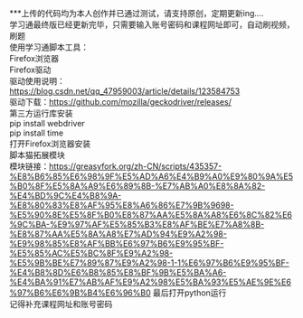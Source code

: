 ***上传的代码均为本人创作并已通过测试，请支持原创，定期更新ing....<br>
学习通最终版已经更新完毕，只需要输入账号密码和课程网址即可，自动刷视频，刷题<br>
使用学习通脚本工具：<br>
Firefox浏览器<br>
Firefox驱动 <br>
驱动使用说明：https://blog.csdn.net/qq_47959003/article/details/123584753<br>
驱动下载：https://github.com/mozilla/geckodriver/releases/<br>
第三方运行库安装<br>
pip install webdriver<br>
pip install time<br>
打开Firefox浏览器安装<br>
脚本猫拓展模块<br>
模块链接：https://greasyfork.org/zh-CN/scripts/435357-%E8%B6%85%E6%98%9F%E5%AD%A6%E4%B9%A0%E9%80%9A%E5%B0%8F%E5%8A%A9%E6%89%8B-%E7%AB%A0%E8%8A%82-%E4%BD%9C%E4%B8%9A-%E8%80%83%E8%AF%95%E8%A6%86%E7%9B%9698-%E5%90%8E%E5%8F%B0%E8%87%AA%E5%8A%A8%E6%8C%82%E6%9C%BA-%E9%97%AF%E5%85%B3%E8%AF%BE%E7%A8%8B-%E8%87%AA%E5%8A%A8%E7%AD%94%E9%A2%98-%E9%98%85%E8%AF%BB%E6%97%B6%E9%95%BF-%E5%85%AC%E5%BC%8F%E9%A2%98-%E5%9B%BE%E7%89%87%E9%A2%98-1-1%E6%97%B6%E9%95%BF-%E4%B8%8D%E6%B8%85%E8%BF%9B%E5%BA%A6-%E4%BA%91%E7%AB%AF%E9%A2%98%E5%BA%93%E5%AE%9E%E6%97%B6%E6%9B%B4%E6%96%B0
最后打开python运行<br>
记得补充课程网址和账号密码<br>
